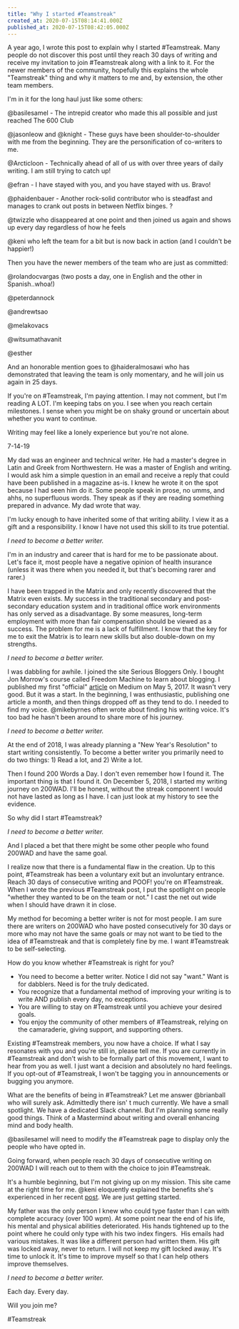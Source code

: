 ```yaml
---
title: "Why I started #Teamstreak"
created_at: 2020-07-15T08:14:41.000Z
published_at: 2020-07-15T08:42:05.000Z
---
```

A year ago, I wrote this post to explain why I started #Teamstreak. Many people do not discover this post until they reach 30 days of writing and receive my invitation to join #Teamstreak along with a link to it. For the newer members of the community, hopefully this explains the whole "Teamstreak" thing and why it matters to me and, by extension, the other team members.

I'm in it for the long haul just like some others:

@basilesamel - The intrepid creator who made this all possible and just reached The 600 Club

@jasonleow and @knight - These guys have been shoulder-to-shoulder with me from the beginning. They are the personification of co-writers to me.

@Arcticloon - Technically ahead of all of us with over three years of daily writing. I am still trying to catch up!

@efran - I have stayed with you, and you have stayed with us. Bravo!

@phaidenbauer - Another rock-solid contributor who is steadfast and manages to crank out posts in between Netflix binges. ?

@twizzle who disappeared at one point and then joined us again and shows up every day regardless of how he feels

@keni who left the team for a bit but is now back in action (and I couldn't be happier!)

Then you have the newer members of the team who are just as committed:

@rolandocvargas (two posts a day, one in English and the other in Spanish..whoa!)

@peterdannock 

@andrewtsao

@melakovacs

@witsumathavanit

@esther

And an honorable mention goes to @haideralmosawi who has demonstrated that leaving the team is only momentary, and he will join us again in 25 days.

If you're on #Teamstreak, I'm paying attention. I may not comment, but I'm reading A LOT. I'm keeping tabs on you. I see when you reach certain milestones. I sense when you might be on shaky ground or uncertain about whether you want to continue. 

Writing may feel like a lonely experience but you're not alone.

7-14-19

My dad was an engineer and technical writer. He had a master's degree in Latin and Greek from Northwestern. He was a master of English and writing. I would ask him a simple question in an email and receive a reply that could have been published in a magazine as-is. I knew he wrote it on the spot because I had seen him do it. Some people speak in prose, no umms, and ahhs, no superfluous words. They speak as if they are reading something prepared in advance. My dad wrote that way.

I'm lucky enough to have inherited some of that writing ability. I view it as a gift and a responsibility. I know I have not used this skill to its true potential.

_I need to become a better writer._ 

I'm in an industry and career that is hard for me to be passionate about. Let's face it, most people have a negative opinion of health insurance (unless it was there when you needed it, but that's becoming rarer and rarer.) 

I have been trapped in the Matrix and only recently discovered that the Matrix even exists. My success in the traditional secondary and post-secondary education system and in traditional office work environments has only served as a disadvantage. By some measures, long-term employment with more than fair compensation should be viewed as a success. The problem for me is a lack of fulfillment. I know that the key for me to exit the Matrix is to learn new skills but also double-down on my strengths. 

_I need to become a better writer._

I was dabbling for awhile. I joined the site Serious Bloggers Only. I bought Jon Morrow's course called Freedom Machine to learn about blogging. I published my first "official" [article](https://medium.com/the-ascent/its-okay-to-be-selfish-sometimes-73152581408a) on Medium on May 5, 2017. It wasn't very good. But it was a start. In the beginning, I was enthusiastic, publishing one article a month, and then things dropped off as they tend to do. I needed to find my voice. @mikebyrnes often wrote about finding his writing voice. It's too bad he hasn't been around to share more of his journey.

_I need to become a better writer._ 

At the end of 2018, I was already planning a "New Year's Resolution" to start writing consistently. To become a better writer you primarily need to do two things: 1) Read a lot, and 2) Write a lot. 

Then I found 200 Words a Day. I don't even remember how I found it. The important thing is that I found it. On December 5, 2018, I started my writing journey on 200WAD. I'll be honest, without the streak component I would not have lasted as long as I have. I can just look at my history to see the evidence. 

So why did I start #Teamstreak? 

_I need to become a better writer._

And I placed a bet that there might be some other people who found 200WAD and have the same goal. 

I realize now that there is a fundamental flaw in the creation. Up to this point, #Teamstreak has been a voluntary exit but an involuntary entrance. Reach 30 days of consecutive writing and POOF! you're on #Teamstreak. When I wrote the previous #Teamstreak post, I put the spotlight on people "whether they wanted to be on the team or not." I cast the net out wide when I should have drawn it in close.

My method for becoming a better writer is not for most people. I am sure there are writers on 200WAD who have posted consecutively for 30 days or more who may not have the same goals or may not want to be tied to the idea of #Teamstreak and that is completely fine by me. I want #Teamstreak to be self-selecting.

How do you know whether #Teamstreak is right for you?

*   You need to become a better writer. Notice I did not say "want." Want is for dabblers. Need is for the truly dedicated.
*   You recognize that a fundamental method of improving your writing is to write AND publish every day, no exceptions.
*   You are willing to stay on #Teamstreak until you achieve your desired goals.
*   You enjoy the community of other members of #Teamstreak, relying on the camaraderie, giving support, and supporting others. 

Existing #Teamstreak members, you now have a choice. If what I say resonates with you and you're still in, please tell me. If you are currently in #Teamstreak and don't wish to be formally part of this movement, I want to hear from you as well. I just want a decision and absolutely no hard feelings. If you opt-out of #Teamstreak, I won't be tagging you in announcements or bugging you anymore.

What are the benefits of being in #Teamstreak? Let me answer @brianball who will surely ask. Admittedly there isn' t much currently. We have a small spotlight. We have a dedicated Slack channel. But I'm planning some really good things. Think of a Mastermind about writing and overall enhancing mind and body health. 

@basilesamel will need to modify the #Teamstreak page to display only the people who have opted in. 

Going forward, when people reach 30 days of consecutive writing on 200WAD I will reach out to them with the choice to join #Teamstreak. 

It's a humble beginning, but I'm not giving up on my mission. This site came at the right time for me. @keni eloquently explained the benefits she's experienced in her recent [post](https://200wordsaday.com/words/re-we-need-a-200wad-world-summit-224955d2a03482980d). We are just getting started.

My father was the only person I knew who could type faster than I can with complete accuracy (over 100 wpm). At some point near the end of his life, his mental and physical abilities deteriorated. His hands tightened up to the point where he could only type with his two index fingers.  His emails had various mistakes. It was like a different person had written them. His gift was locked away, never to return. I will not keep my gift locked away. It's time to unlock it. It's time to improve myself so that I can help others improve themselves.

_I need to become a better writer._

Each day. Every day. 

Will you join me?

#Teamstreak
